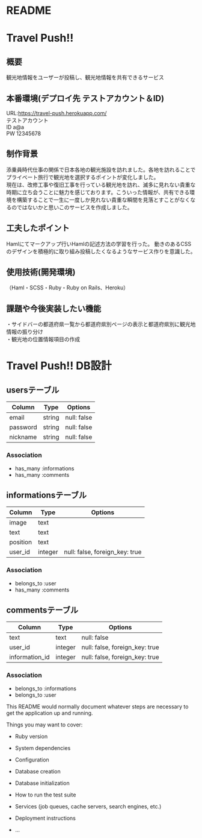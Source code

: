 # README

# Travel Push!!
## 概要 
  観光地情報をユーザーが投稿し、観光地情報を共有できるサービス
## 本番環境(デプロイ先 テストアカウント＆ID)
  URL:https://travel-push.herokuapp.com/  
  テストアカウント  
  ID a@a  
  PW 12345678  
## 制作背景
  添乗員時代仕事の関係で日本各地の観光施設を訪れました。各地を訪れることでプライベート旅行で観光地を選択するポイントが変化しました。  
  現在は、改修工事や復旧工事を行っている観光地を訪れ、滅多に見れない貴重な時期に立ち会うことに魅力を感じております。こういった情報が、共有できる環境を構築することで一生に一度しか見れない貴重な瞬間を見落とすことがなくなるのではないかと思いこのサービスを作成しました。
## 工夫したポイント
Hamlにてマークアップ行いHamlの記述方法の学習を行った。
動きのあるCSSのデザインを積極的に取り組み投稿したくなるようなサービス作りを意識した。
## 使用技術(開発環境)
  （Haml・SCSS・Ruby・Ruby on Rails、Heroku）
## 課題や今後実装したい機能
  ・サイドバーの都道府県一覧から都道府県別ページの表示と都道府県別に観光地情報の振り分け  
  ・観光地の位置情報項目の作成
# Travel Push!! DB設計
## usersテーブル
|Column|Type|Options|
|------|----|-------|
|email|string|null: false|
|password|string|null: false|
|nickname|string|null: false|
### Association
- has_many :informations
- has_many :comments

## informationsテーブル
|Column|Type|Options|
|------|----|-------|
|image|text||
|text|text||
|position|text||
|user_id|integer|null: false, foreign_key: true|
### Association
- belongs_to :user
- has_many :comments

## commentsテーブル
|Column|Type|Options|
|------|----|-------|
|text|text|null: false|
|user_id|integer|null: false, foreign_key: true|
|information_id|integer|null: false, foreign_key: true|
### Association
- belongs_to :informations
- belongs_to :user

This README would normally document whatever steps are necessary to get the
application up and running.

Things you may want to cover:

* Ruby version

* System dependencies

* Configuration

* Database creation

* Database initialization

* How to run the test suite

* Services (job queues, cache servers, search engines, etc.)

* Deployment instructions

* ...
